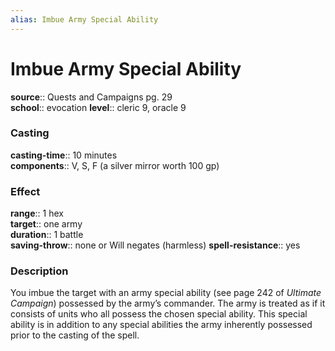 ```yaml
---
alias: Imbue Army Special Ability
---
```


# Imbue Army Special Ability 

**source**:: Quests and Campaigns pg. 29  
**school**:: evocation
**level**:: cleric 9, oracle 9

### Casting 

**casting-time**:: 10 minutes  
**components**:: V, S, F (a silver mirror worth 100 gp)

### Effect 

**range**:: 1 hex  
**target**:: one army  
**duration**:: 1 battle  
**saving-throw**:: none or Will negates (harmless)
**spell-resistance**:: yes

### Description 

You imbue the target with an army special ability (see page 242 of *Ultimate Campaign*) possessed by the army’s commander. The army is treated as if it consists of units who all possess the chosen special ability. This special ability is in addition to any special abilities the army inherently possessed prior to the casting of the spell.
